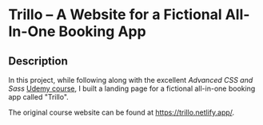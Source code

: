 # Trillo – A Website for a Fictional All-In-One Booking App

## Description

In this project, while following along with the excellent _Advanced CSS and Sass_ [Udemy course](https://www.udemy.com/course/advanced-css-and-sass/), I built a landing page for a fictional all-in-one booking app called "Trillo".

<!--
A live version can be accessed [here](https://rliess-trillo.netlify.app/).
-->

The original course website can be found at <https://trillo.netlify.app/>.
